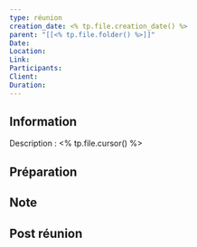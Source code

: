 ```yaml
---
type: réunion
creation_date: <% tp.file.creation_date() %>
parent: "[[<% tp.file.folder() %>]]"
Date: 
Location: 
Link: 
Participants: 
Client: 
Duration:
---
```


## Information
Description :
<% tp.file.cursor() %>

## Préparation

## Note

## Post réunion

